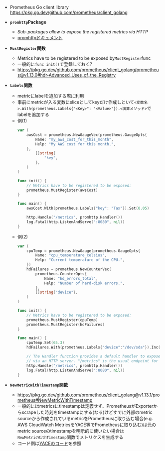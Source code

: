 - Prometheus Go client library
https://pkg.go.dev/github.com/prometheus/client_golang

- **`promhttp`Package**
  - *Sub-packages allow to expose the registered metrics via HTTP*
  - [promhttpドキュメント](https://pkg.go.dev/github.com/prometheus/client_golang@v1.14.0/prometheus/promhttp)

- **`MustRegister`関数**
  - Metrics have to be registered to be exposed by`MustRegister`func
  - 一般的に`func init()`で登録しておく? 
  - https://pkg.go.dev/github.com/prometheus/client_golang/prometheus@v1.13.0#hdr-Advanced_Uses_of_the_Registry

- **`Labels`関数**
  - metricにlabelを追加する際に利用
  - 事前にmetricが入る変数にsliceとしてkeyだけ作成しといて`<変数名>.With(prometheus.Labels{"<Key>": "<Value>"}).<演算メソッド>`でlabelを追加する
  - 例(1)
    ~~~go
    var (
        awsCost = prometheus.NewGaugeVec(prometheus.GaugeOpts{
            Name: "my_aws_cost_for_this_month",
            Help: "My AWS cost for this month.",
        },
            []string{
                "key",
            },
        )
    )

    func init() {
        // Metrics have to be registered to be exposed:
        prometheus.MustRegister(awsCost)
    }

    func main() {
        awsCost.With(prometheus.Labels{"key": "Tax"}).Set(0.05)

        http.Handle("/metrics", promhttp.Handler())
        log.Fatal(http.ListenAndServe(":8080", nil))
    }
    ~~~
  - 例(2)
    ~~~go
    var (
        cpuTemp = prometheus.NewGauge(prometheus.GaugeOpts{
            Name: "cpu_temperature_celsius",
            Help: "Current temperature of the CPU.",
        })
        hdFailures = prometheus.NewCounterVec(
            prometheus.CounterOpts{
                Name: "hd_errors_total",
                Help: "Number of hard-disk errors.",
            },
            []string{"device"},
        )
    )

    func init() {
        // Metrics have to be registered to be exposed:
        prometheus.MustRegister(cpuTemp)
        prometheus.MustRegister(hdFailures)
    }

    func main() {
        cpuTemp.Set(65.3)
        hdFailures.With(prometheus.Labels{"device":"/dev/sda"}).Inc()

        // The Handler function provides a default handler to expose metrics
        // via an HTTP server. "/metrics" is the usual endpoint for that.
        http.Handle("/metrics", promhttp.Handler())
        log.Fatal(http.ListenAndServe(":8080", nil))
    }
    ~~~ 

- **`NewMetricWithTimestamp`関数**
  - https://pkg.go.dev/github.com/prometheus/client_golang@v1.13.1/prometheus#NewMetricWithTimestamp
  - 一般的にはmetricsにtimestampは定義せず、PrometheusがExporterからscrapeした時刻をtimestampにする(なる)けどすでに外部のmetric sourceから作成されているmetricをPrometheusに取り込む場合(e.g. AWS CloudWatch MetricsをYACE等でPrometheusに取り込む)は元のmetric sourceのtimestampを明示的に使いたい場合は`NewMetricWithTimestamp`関数でメトリクスを生成する
  - コード例は[YACEのコード](https://github.com/nerdswords/yet-another-cloudwatch-exporter/blob/master/pkg/prometheus.go)を参照